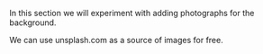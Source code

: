 In this section we will experiment with adding photographs for the background.

We can use unsplash.com as a source of images for free.